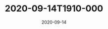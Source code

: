 ---
date: 2020-09-14
title: 2020-09-14T1910-000
hero: 2020/2020-09-14T1910-000.jpeg

# briefly describe the image…
alt: ''

# insert the closed caption text after the three-dash break…
# (include line-breaks, punctuation, and capitalization)
---